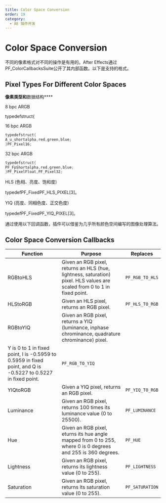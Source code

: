 ```yaml
---
title: Color Space Conversion
order: 19
category:
  - AE 插件开发
---
```

# Color Space Conversion

不同的像素格式对不同的操作是有用的。After Effects通过PF_ColorCallbacksSuite公开了其内部函数。以下是支持的格式。

## Pixel Types For Different Color Spaces

**像素类型和**数据结构****

8 bpc ARGB

typedefstruct{

16 bpc ARGB

```cpp
typedefstruct{
A_u_shortalpha,red,green,blue;
}PF_Pixel16;
```

32 bpc ARGB

```cpp
typedefstruct{
PF_FpShortalpha,red,green,blue;
}PF_PixelFloat,PF_Pixel32;
```

HLS (色相、亮度、饱和度)

typedefPF_FixedPF_HLS_PIXEL[3]。

YIQ (亮度、同相色度、正交色度)

typedefPF_FixedPF_YIQ_PIXEL[3]。

通过使用以下回调函数，插件可以借鉴为几乎所有颜色空间编写的图像处理算法。

## Color Space Conversion Callbacks

| **Function** | **Purpose** | **Replaces** |
| --- |--- | --- |
| RGBtoHLS | Given an RGB pixel, returns an HLS (hue, lightness, saturation) pixel. HLS values are scaled from 0 to 1 in fixed point. | `PF_RGB_TO_HLS` |
| HLStoRGB | Given an HLS pixel, returns an RGB pixel. | `PF_HLS_TO_RGB` |
| RGBtoYIQ | Given an RGB pixel, returns a YIQ (luminance, inphase chrominance, quadrature chrominance) pixel. | |
| Y is 0 to 1 in fixed point, I is -0.5959 to 0.5959 in fixed point, and Q is -0.5227 to 0.5227 in fixed point. | `PF_RGB_TO_YIQ` | |
| YIQtoRGB | Given a YIQ pixel, returns an RGB pixel. | `PF_YIQ_TO_RGB` |
| Luminance | Given an RGB pixel, returns 100 times its luminance value (0 to 25500). | `PF_LUMINANCE` |
| Hue | Given an RGB pixel, eturns its hue angle mapped from 0 to 255, where 0 is 0 degrees and 255 is 360 degrees. | `PF_HUE` |
| Lightness | Given an RGB pixel, returns its lightness value (0 to 255). | `PF_LIGHTNESS` |
| Saturation | Given an RGB pixel, returns its saturation value (0 to 255). | `PF_SATURATION` |